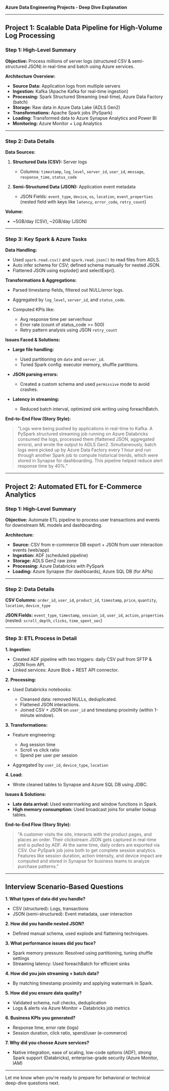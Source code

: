 **Azure Data Engineering Projects - Deep Dive Explanation**

---

## Project 1: Scalable Data Pipeline for High-Volume Log Processing

### Step 1: High-Level Summary

**Objective:** Process millions of server logs (structured CSV & semi-structured JSON) in real-time and batch using Azure services.

**Architecture Overview:**

* **Source Data:** Application logs from multiple servers
* **Ingestion:** Kafka (Apache Kafka for real-time ingestion)
* **Processing:** Spark Structured Streaming (real-time), Azure Data Factory (batch)
* **Storage:** Raw data in Azure Data Lake (ADLS Gen2)
* **Transformations:** Apache Spark jobs (PySpark)
* **Loading:** Transformed data to Azure Synapse Analytics and Power BI
* **Monitoring:** Azure Monitor + Log Analytics

---

### Step 2: Data Details

**Data Sources:**

1. **Structured Data (CSV):** Server logs

   * Columns: `timestamp`, `log_level`, `server_id`, `user_id`, `message`, `response_time`, `status_code`
2. **Semi-Structured Data (JSON):** Application event metadata

   * JSON Fields: `event_type`, `device`, `os`, `location`, `event_properties` (nested field with keys like `latency`, `error_code`, `retry_count`)

**Volume:**

* \~5GB/day (CSV), \~2GB/day (JSON)

---

### Step 3: Key Spark & Azure Tasks

**Data Handling:**

* Used `spark.read.csv()` and `spark.read.json()` to read files from ADLS.
* Auto infer schema for CSV; defined schema manually for nested JSON.
* Flattened JSON using explode() and selectExpr().

**Transformations & Aggregations:**

* Parsed timestamp fields, filtered out NULL/error logs.
* Aggregated by `log_level`, `server_id`, and `status_code`.
* Computed KPIs like:

  * Avg response time per server/hour
  * Error rate (count of status\_code >= 500)
  * Retry pattern analysis using JSON `retry_count`

**Issues Faced & Solutions:**

* **Large file handling:**

  * Used partitioning on `date` and `server_id`.
  * Tuned Spark config: executor memory, shuffle partitions.
* **JSON parsing errors:**

  * Created a custom schema and used `permissive` mode to avoid crashes.
* **Latency in streaming:**

  * Reduced batch interval, optimized sink writing using foreachBatch.

**End-to-End Flow (Story Style):**

> "Logs were being pushed by applications in real-time to Kafka. A PySpark structured streaming job running on Azure Databricks consumed the logs, processed them (flattened JSON, aggregated errors), and wrote the output to ADLS Gen2. Simultaneously, batch logs were picked up by Azure Data Factory every 1 hour and run through another Spark job to compute historical trends, which were stored in Synapse for dashboarding. This pipeline helped reduce alert response time by 40%."

---

## Project 2: Automated ETL for E-Commerce Analytics

### Step 1: High-Level Summary

**Objective:** Automate ETL pipeline to process user transactions and events for downstream ML models and dashboarding.

**Architecture:**

* **Source:** CSV from e-commerce DB export + JSON from user interaction events (web/app)
* **Ingestion:** ADF (scheduled pipeline)
* **Storage:** ADLS Gen2 raw zone
* **Processing:** Azure Databricks with PySpark
* **Loading:** Azure Synapse (for dashboards), Azure SQL DB (for APIs)

---

### Step 2: Data Details

**CSV Columns:** `order_id`, `user_id`, `product_id`, `timestamp`, `price`, `quantity`, `location`, `device_type`

**JSON Fields:** `event_type`, `timestamp`, `session_id`, `user_id`, `action`, `properties` (nested: `scroll_depth`, `clicks`, `time_spent_sec`)

---

### Step 3: ETL Process in Detail

**1. Ingestion:**

* Created ADF pipeline with two triggers: daily CSV pull from SFTP & JSON from API.
* Linked services: Azure Blob + REST API connector.

**2. Processing:**

* Used Databricks notebooks:

  * Cleansed data: removed NULLs, deduplicated.
  * Flattened JSON interactions.
  * Joined CSV + JSON on `user_id` and timestamp proximity (within 1-minute window).

**3. Transformations:**

* Feature engineering:

  * Avg session time
  * Scroll vs click ratio
  * Spend per user per session
* Aggregated by `user_id`, `device_type`, `location`

**4. Load:**

* Wrote cleaned tables to Synapse and Azure SQL DB using JDBC.

**Issues & Solutions:**

* **Late data arrival:** Used watermarking and window functions in Spark.
* **High memory consumption:** Used broadcast joins for smaller lookup tables.

**End-to-End Flow (Story Style):**

> "A customer visits the site, interacts with the product pages, and places an order. Their clickstream JSON gets captured in real-time and is pulled by ADF. At the same time, daily orders are exported via CSV. Our PySpark job joins both to get complete session analytics. Features like session duration, action intensity, and device impact are computed and stored in Synapse for business teams to analyze purchase patterns."

---

## Interview Scenario-Based Questions

**1. What types of data did you handle?**

* CSV (structured): Logs, transactions
* JSON (semi-structured): Event metadata, user interaction

**2. How did you handle nested JSON?**

* Defined manual schema, used explode and flattening techniques.

**3. What performance issues did you face?**

* Spark memory pressure: Resolved using partitioning, tuning shuffle settings
* Streaming latency: Used foreachBatch for efficient sinks

**4. How did you join streaming + batch data?**

* By matching timestamp proximity and applying watermark in Spark.

**5. How did you ensure data quality?**

* Validated schema, null checks, deduplication
* Logs & alerts via Azure Monitor + Databricks job metrics

**6. Business KPIs you generated?**

* Response time, error rate (logs)
* Session duration, click ratio, spend/user (e-commerce)

**7. Why did you choose Azure services?**

* Native integration, ease of scaling, low-code options (ADF), strong Spark support (Databricks), enterprise-grade security (Azure Monitor, IAM)

---

Let me know when you're ready to prepare for behavioral or technical deep-dive questions next.
